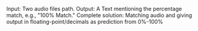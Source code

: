 Input: Two audio files path. 
Output: A Text mentioning the percentage match, e.g., "100% Match."
Complete solution: Matching audio and giving output in floating-point/decimals as prediction from 0%-100%

